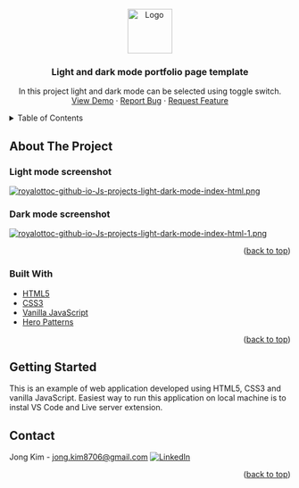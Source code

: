 <div id="top"></div>

<!-- PROJECT LOGO -->
<br />
<div align="center">
  <a href="https://github.com/RoyalOttoc/Js_projects/tree/master/light-dark-mode">
    <img src="https://st3.depositphotos.com/3867453/14101/v/600/depositphotos_141016536-stock-illustration-letter-j-logo-icon-design.jpg" alt="Logo" width="80" height="80">
  </a>

<h3 align="center">Light and dark mode portfolio page template</h3>

  <p align="center">
    In this project light and dark mode can be selected using toggle switch.  
    <br />
    <a href="https://royalottoc.github.io/Js_projects/light-dark-mode/index.html">View Demo</a>
    ·
    <a href="https://github.com/RoyalOttoc/Js_projects/issues">Report Bug</a>
    ·
    <a href="https://github.com/RoyalOttoc/Js_projects/issues">Request Feature</a>
  </p>
</div>

<!-- TABLE OF CONTENTS -->
<details>
  <summary>Table of Contents</summary>
  <ol>
    <li>
      <a href="#about-the-project">About The Project</a>
      <ul>
        <li><a href="#light-mode-screenshot">Light mode screenshot</li>
        <li><a href="#dark-mode-screenshot">Dark mode screenshot</li>
        <li><a href="#built-with">Built With</a></li>
      </ul>
    </li>
    <li>
      <a href="#getting-started">Getting Started</a>
    </li>
    <li><a href="#contact">Contact</a></li>
</ol>
</details>

<!-- ABOUT THE PROJECT -->

## About The Project

### Light mode screenshot

[![royalottoc-github-io-Js-projects-light-dark-mode-index-html.png](https://i.postimg.cc/8cTrgNFd/royalottoc-github-io-Js-projects-light-dark-mode-index-html.png)](https://postimg.cc/ZBDqrkx0)

### Dark mode screenshot

[![royalottoc-github-io-Js-projects-light-dark-mode-index-html-1.png](https://i.postimg.cc/cJqCN02K/royalottoc-github-io-Js-projects-light-dark-mode-index-html-1.png)](https://postimg.cc/680trJ9w)

<p align="right">(<a href="#top">back to top</a>)</p>

### Built With

- [HTML5](https://developer.mozilla.org/en-US/docs/Glossary/HTML5)
- [CSS3](https://developer.mozilla.org/en-US/docs/Web/CSS)
- [Vanilla JavaScript](https://developer.mozilla.org/en-US/docs/Web/JavaScript)
- [Hero Patterns](https://www.heropatterns.com/)

<p align="right">(<a href="#top">back to top</a>)</p>

<!-- GETTING STARTED -->

## Getting Started

This is an example of web application developed using HTML5, CSS3 and vanilla JavaScript. Easiest way to run this application on local machine is to instal VS Code and Live server extension.

<!-- CONTACT -->

## Contact

Jong Kim - jong.kim8706@gmail.com
[![LinkedIn][linkedin-shield]][linkedin-url]

<p align="right">(<a href="#top">back to top</a>)</p>

[linkedin-shield]: https://img.shields.io/badge/-LinkedIn-black.svg?style=for-the-badge&logo=linkedin&colorB=555
[linkedin-url]: https://www.linkedin.com/in/jong-kim-19807a1b8/
